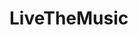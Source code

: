 # LiveTheMusic

<!-- ![58024bb4-eebf-4a83-933a-e12e71f0a8bf](https://user-images.githubusercontent.com/83931760/160695880-dea03c7d-b4b3-4b45-960c-9161cd31622d.png) -->
